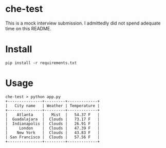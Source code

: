 # che-test
This is a mock interview submission. 
I admittedly did not spend adequate time on this README.

# Install
```shell
pip install -r requirements.txt
```

# Usage

```shell
che-test > python app.py
+---------------+---------+-------------+
|   City name   | Weather | Temperature |
+---------------+---------+-------------+
|    Atlanta    |   Mist  |   54.37 F   |
|  Guadalajara  |  Clouds |   73.17 F   |
|  Indianapolis |  Clouds |   26.91 F   |
|     London    |  Clouds |   47.39 F   |
|    New York   |  Clouds |   43.83 F   |
| San Francisco |  Clouds |   57.56 F   |
+---------------+---------+-------------+
```
